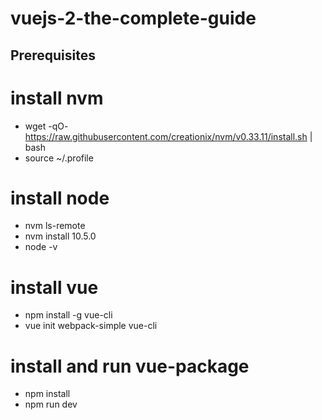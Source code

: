 # vuejs-2-the-complete-guide

## Prerequisites

# install nvm

* wget -qO- https://raw.githubusercontent.com/creationix/nvm/v0.33.11/install.sh | bash
* source ~/.profile

# install node 

* nvm ls-remote
* nvm install 10.5.0
* node -v

# install vue

* npm install -g vue-cli
* vue init webpack-simple vue-cli

# install and run vue-package

* npm install
* npm run dev
